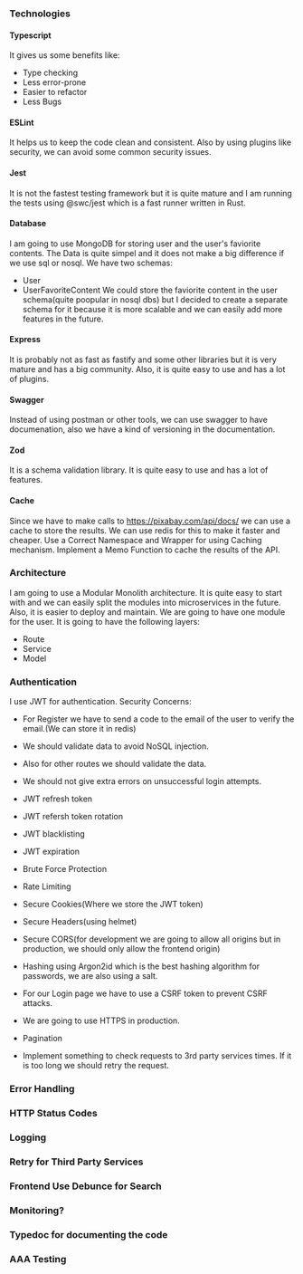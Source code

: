 ### Technologies

#### Typescript

It gives us some benefits like:

- Type checking
- Less error-prone
- Easier to refactor
- Less Bugs

#### ESLint

It helps us to keep the code clean and consistent. Also by using plugins like security, we can avoid some common security issues.

#### Jest

It is not the fastest testing framework but it is quite mature and I am running the tests using @swc/jest which is a fast runner written in Rust.

#### Database

I am going to use MongoDB for storing user and the user's faviorite contents. The Data is quite simpel and it does not make a big difference if we use sql or nosql.
We have two schemas:

- User
- UserFavoriteContent
  We could store the faviorite content in the user schema(quite poopular in nosql dbs) but I decided to create a separate schema for it because it is more scalable and we can easily add more features in the future.

#### Express

It is probably not as fast as fastify and some other libraries but it is very mature and has a big community. Also, it is quite easy to use and has a lot of plugins.

#### Swagger

Instead of using postman or other tools, we can use swagger to have documenation, also we have a kind of versioning in the documentation.

#### Zod

It is a schema validation library. It is quite easy to use and has a lot of features.

#### Cache

Since we have to make calls to https://pixabay.com/api/docs/ we can use a cache to store the results. We can use redis for this to make it faster and cheaper.
Use a Correct Namespace and Wrapper for using Caching mechanism. Implement a Memo Function to cache the results of the API.

### Architecture

I am going to use a Modular Monolith architecture. It is quite easy to start with and we can easily split the modules into microservices in the future. Also, it is easier to deploy and maintain.
We are going to have one module for the user. It is going to have the following layers:

- Route
- Service
- Model

### Authentication

I use JWT for authentication.
Security Concerns:

- For Register we have to send a code to the email of the user to verify the email.(We can store it in redis)
- We should validate data to avoid NoSQL injection.
- Also for other routes we should validate the data.
- We should not give extra errors on unsuccessful login attempts.
- JWT refresh token
- JWT refersh token rotation
- JWT blacklisting
- JWT expiration
- Brute Force Protection
- Rate Limiting
- Secure Cookies(Where we store the JWT token)
- Secure Headers(using helmet)
- Secure CORS(for development we are going to allow all origins but in production, we should only allow the frontend origin)
- Hashing using Argon2id which is the best hashing algorithm for passwords, we are also using a salt.
- For our Login page we have to use a CSRF token to prevent CSRF attacks.
- We are going to use HTTPS in production.

- Pagination
- Implement something to check requests to 3rd party services times. If it is too long we should retry the request.

### Error Handling

### HTTP Status Codes

### Logging

### Retry for Third Party Services

### Frontend Use Debunce for Search

### Monitoring?

### Typedoc for documenting the code

### AAA Testing
